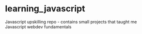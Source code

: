 # learning_javascript
Javascript upskilling repo - contains small projects that taught me Javascript webdev fundamentals
